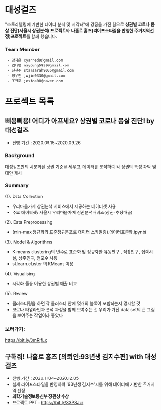  # 대성걸즈
 "스토리텔링에 기반한 데이터 분석 및 시각화"에 강점을 가진 팀으로 **상권별 코로나 몸살 진단(서울시 상권분석) 프로젝트**와 **나홀로 홈즈(라이프스타일을 반영한 주거지역선정)프로젝트**를 함께 했습니다.    
 
  ### Team Member
 <pre><code> - 강지은 cyanred9@gmail.com
 - 김나영 nayoung5859@gmail.com
 - 신선주 starsarah9055@gmail.com
 - 정우진 jwjin0330@gmail.com
 - 조현주 jesica08@naver.com </code></pre>


# 프로젝트 목록
## 삐용삐용! 어디가 아프세요? 상권별 코로나 몸살 진단! by 대성걸즈      
- 진행 기간 : 2020.09.15~2020.09.26   

### Background
대성걸즈만의 세분화된 상권 기준을 세우고, 데이터를 분석하여 각 상권의 특성 파악 및 대안 제시

### Summary
(1). Data Collection
- 우리마을가게 상권분석 서비스에서 제공하는 데이터셋 사용
- 주요 데이터셋: 서울시 우리마을가게 상권분석서비스(상권-추정매출)

(2). Data Preprocessing
- (min-max 정규화와 표준정규분포로 데이터 스케일링).데이터표준화.ipynb)

(3). Model & Algorithms
- K-means clustering의 변수로 표준화 및 정규화한 유동인구 , 직장인구, 집객시설, 상주인구, 점포수 사용 
- sklearn.cluster 의 KMeans 이용

(4). Visualising
- 시각화 툴을 이용한 상권별 매출 비교

(5). Review
- 클러스터링을 하면 각 클러스터 안에 몇개의 블록이 포함되는지 명시할 것
- 코로나 타임라인과 분석 과정을 함께 보여주는 것 우리가 가진 data set의 큰 그림을 보여주는 작업이라 좋았다

### 보러가기:    
https://bit.ly/3mRjfLx 


## 구해줘! 나홀로 홈즈 [의뢰인:93년생 김지수편] with 대성걸즈
- 진행 기간 : 2020.11.04~2020.12.05
- 실제 라이프스타일을 반영하여 '93년생 김지수'씨를 위해 데이터에 기반한 주거지역 선정
- **과학기술정보통신부 장관상 수상**
- 프로젝트 PPT : https://bit.ly/33PSJur

